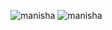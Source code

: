 ![manisha](https://user-images.githubusercontent.com/100493013/155921686-2fe52dec-12f2-4b88-a724-9976073258e2.jpeg)
![manisha](https://user-images.githubusercontent.com/100493013/155922124-27a01c1c-9707-4685-af92-3c59571e00a6.jpeg)

